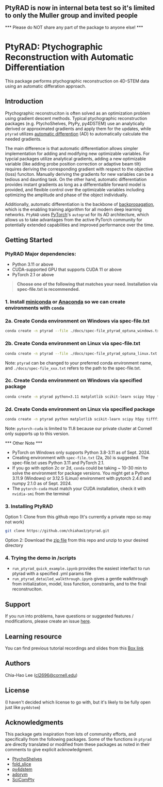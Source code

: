 ## PtyRAD is now in internal beta test so it's limited to only the Muller group and invited people
*** Please do NOT share any part of the package to anyone else! ***

# PtyRAD: Ptychographic Reconstruction with Automatic Differentiation

This package performs ptychographic reconstruction on 4D-STEM data using an automatic differation approach.

## Introduction

Ptychographic reconstruciton is often solved as an optimization problem using gradient descent methods. Typical ptychographic reconstruction packages (e.g. PtychoShelves, PtyPy, py4DSTEM) use an analytically derived or approximated gradients and apply them for the updates, while `ptyrad` utilizes [automatic differention](https://en.wikipedia.org/wiki/Automatic_differentiation) (AD) to automatically calculate the needed gradients. 

The main difference is that automatic differentiation allows simpler implementation for adding and modifying new optimizable variables. For typcial packages utilize analytical gradients, adding a new optimizable variable (like adding probe position correction or adaptive beam tilt) requires deriving the corresponding gradient with respect to the objective (loss) funciton. Manually deriving the gradients for new variables can be a tedious and daunting task. On the other hand, automatic differentiation provides instant gradients as long as a differentialble forward model is provided, and flexible control over the optimizable variables including optimizing the amplitude and phase of the object individually.

Additionally, automatic differentiation is the backbone of [backpropagation](https://en.wikipedia.org/wiki/Backpropagation), which is the enabling training algorithm for all modern deep learning networks. `PtyRAD` uses [PyTorch](https://pytorch.org/)'s `autograd` for its AD architecture, which allows us to take advantages from the active PyTorch community for potentially extended capabilities and improved performance over the time. 

## Getting Started

### PtyRAD Major dependencies:

* Python 3.11 or above
* CUDA-supported GPU that supports CUDA 11 or above
* PyTorch 2.1 or above

> **Choose one of the following that matches your need. Installation via spec-file.txt is recommended.**

### 1. Install [miniconda](https://docs.anaconda.com/miniconda/) or [Anaconda](https://docs.anaconda.com/anaconda/install/) so we can create environments with `conda`

### 2a. Create Conda environment on Windows via spec-file.txt 
```bash
conda create -n ptyrad --file ./docs/spec-file_ptyrad_optuna_windows.txt
```

### 2b. Create Conda environment on Linux via spec-file.txt
```bash
conda create -n ptyrad --file ./docs/spec-file_ptyrad_optuna_linux.txt
```
Note: `ptyrad` can be changed to your preferred conda environment name, and `./docs/spec-file_xxx.txt` refers to the path to the spec-file.txt.

### 2c. Create Conda environment on Windows via specified package
```bash
conda create -n ptyrad python=3.11 matplotlib scikit-learn scipy h5py tifffile pytorch torchvision optuna=3.6.1 pytorch-cuda=12.1 -c pytorch -c nvidia -c conda-forge
```

### 2d. Create Conda environment on Linux via specified package
```bash
conda create -n ptyrad python matplotlib scikit-learn scipy h5py tifffile pytorch torchvision optuna=3.6.1 pytorch-cuda=11.8 -c pytorch -c nvidia -c conda-forge
```
Note: `pytorch-cuda` is limited to 11.8 because our private cluster at Cornell only supports up to this version.

*** Other Note ***
- PyTorch on Windows only supports Python 3.8-3.11 as of Sept. 2024.
- Creating environment with `spec-file.txt` (2a, 2b) is suggested. The spec-file.txt uses Python 3.11 and PyTorch 2.1.
- If you go with option 2c or 2d, `conda` could be taking ~ 10-30 min to solve the environment for package versions. You might get a Python 3.11.9 (Windows) or 3.12.5 (Linux) environment with pytorch 2.4.0 and numpy 2.1.0 as of Sept. 2024.
-  The `pytorch-cuda` must match your CUDA installation, check it with `nvidia-smi` from the terminal


### 3. Installing PtyRAD

Option 1: Clone from this github repo (It's currently a private repo so may not work)

```bash
git clone https://github.com/chiahao3/ptyrad.git
```

Option 2: Download the [zip file](https://github.com/chiahao3/ptyrad/archive/refs/heads/main.zip) from this repo and unzip to your desired directory

### 4. Trying the demo in /scripts
- `run_ptyrad_quick_example.ipynb` provides the easiest interfact to run ptyrad with a specified .yml params file
- `run_ptyrad_detailed_walkthrough.ipynb` gives a gentle walkthrough from initialization, model, loss function, constraints, and to the final reconstruciton.

## Support
If you run into problems, have questions or suggested features / modifications, please create an issue [here](https://github.com/chiahao3/ptyrad/issues/new/choose).

## Learning resource
You can find previous tutorial recordings and slides from this [Box link](https://cornell.box.com/s/n5balzf88jixescp9l15ojx7di4xn1uo)

## Authors

Chia-Hao Lee (cl2696@cornell.edu)

## License
(I haven't decided which license to go with, but it's likely to be fully open just like `py4dstem`)


## Acknowledgments
This package gets inspiration from lots of community efforts, and specifically from the following packages. Some of the functions in `ptyrad` are directly translated or modified from these packages as noted in their comments to give explicit acknowledgment.
* [PtychoShelves](https://journals.iucr.org/j/issues/2020/02/00/zy5001/index.html)
* [fold_slice](https://github.com/yijiang1/fold_slice)
* [py4dstem](https://github.com/py4dstem/py4DSTEM)
* [adorym](https://github.com/mdw771/adorym)
* [SciComPty](https://www.mdpi.com/2410-3896/6/4/36)